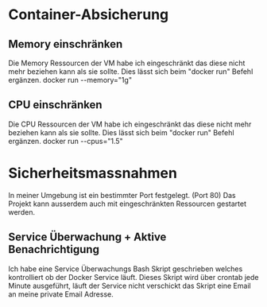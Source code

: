 # Container-Absicherung
## Memory einschränken
Die Memory Ressourcen der VM habe ich eingeschränkt das diese nicht mehr beziehen kann als sie sollte. Dies lässt sich beim "docker run" Befehl ergänzen.
docker run --memory="1g"
## CPU einschränken
Die CPU Ressourcen der VM habe ich eingeschränkt das diese nicht mehr beziehen kann als sie sollte. Dies lässt sich beim "docker run" Befehl ergänzen.
docker run --cpus="1.5"
# Sicherheitsmassnahmen
In meiner Umgebung ist ein bestimmter Port festgelegt. (Port 80) Das Projekt kann ausserdem auch mit eingeschränkten Ressourcen gestartet werden. 

## Service Überwachung + Aktive Benachrichtigung

Ich habe eine Service Überwachungs Bash Skript geschrieben welches kontrolliert ob der Docker Service läuft. Dieses Skript wird über crontab jede Minute ausgeführt, läuft der Service nicht verschickt das Skript eine Email an meine private Email Adresse. 

<!--stackedit_data:
eyJoaXN0b3J5IjpbNTAxNTI4NDY0LDE5OTE0MDM2MzEsLTE3Nz
AwOTExODQsLTc1MjkwNDQ3Nl19
-->